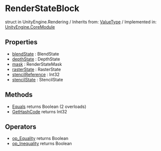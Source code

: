 # RenderStateBlock
struct in UnityEngine.Rendering
 / Inherits from: <a href="https://docs.unity3d.com/6000.0/Documentation/ScriptReference/ValueType.html">ValueType</a> / Implemented in: <a href="https://docs.unity3d.com/6000.0/Documentation/ScriptReference/UnityEngine.CoreModule.html">UnityEngine.CoreModule</a>
## Properties
- <a href="https://docs.unity3d.com/6000.0/Documentation/ScriptReference/RenderStateBlock-blendState.html">blendState</a> : BlendState
- <a href="https://docs.unity3d.com/6000.0/Documentation/ScriptReference/RenderStateBlock-depthState.html">depthState</a> : DepthState
- <a href="https://docs.unity3d.com/6000.0/Documentation/ScriptReference/RenderStateBlock-mask.html">mask</a> : RenderStateMask
- <a href="https://docs.unity3d.com/6000.0/Documentation/ScriptReference/RenderStateBlock-rasterState.html">rasterState</a> : RasterState
- <a href="https://docs.unity3d.com/6000.0/Documentation/ScriptReference/RenderStateBlock-stencilReference.html">stencilReference</a> : Int32
- <a href="https://docs.unity3d.com/6000.0/Documentation/ScriptReference/RenderStateBlock-stencilState.html">stencilState</a> : StencilState
## Methods
- <a href="https://docs.unity3d.com/6000.0/Documentation/ScriptReference/RenderStateBlock.Equals.html">Equals</a> returns Boolean (2 overloads)
- <a href="https://docs.unity3d.com/6000.0/Documentation/ScriptReference/RenderStateBlock.GetHashCode.html">GetHashCode</a> returns Int32
## Operators
- <a href="https://docs.unity3d.com/6000.0/Documentation/ScriptReference/RenderStateBlock.op_Equality.html">op_Equality</a> returns Boolean
- <a href="https://docs.unity3d.com/6000.0/Documentation/ScriptReference/RenderStateBlock.op_Inequality.html">op_Inequality</a> returns Boolean
